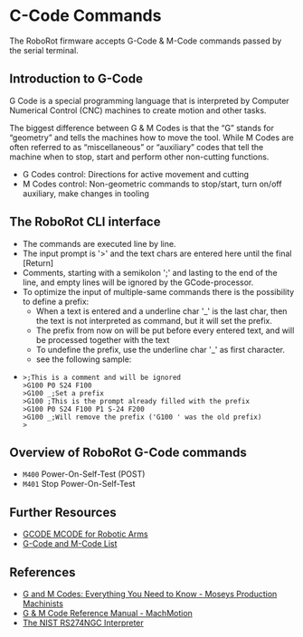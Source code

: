 # C-Code Commands

The RoboRot firmware accepts G-Code & M-Code commands passed by the serial terminal.

## Introduction to G-Code

G Code is a special programming language that is interpreted by Computer Numerical Control (CNC)
machines to create motion and other tasks.

The biggest difference between G & M Codes is that the “G” stands for “geometry” and 
tells the machines how to move the tool. While M Codes are often referred to as “miscellaneous” or “auxiliary” codes that tell the machine when to stop, start and perform other non-cutting functions.
- G Codes control: Directions for active movement and cutting
- M Codes control: Non-geometric commands to stop/start, turn on/off auxiliary, make changes in tooling

## The RoboRot CLI interface

- The commands are executed line by line.
- The input prompt is '>' and the text chars are entered here until the final [Return]
- Comments, starting with a semikolon ';' and lasting to the end of the line,
and empty lines will be ignored by the GCode-processor.
- To optimize the input of multiple-same commands there is the possibility to define a prefix:
  - When a text is entered and a underline char '_' is the last char, then the text is not interpreted as command, but it will set the prefix.
  - The prefix from now on will be put before every entered text, and will be processed together with the text
  - To undefine the prefix, use the underline char '_' as first character.
  - see the following sample:
- ```
  >;This is a comment and will be ignored
  >G100 P0 S24 F100
  >G100 _;Set a prefix
  >G100 ;This is the prompt already filled with the prefix
  >G100 P0 S24 F100 P1 S-24 F200
  >G100 _;Will remove the prefix ('G100 ' was the old prefix)
  >
  ```

## Overview of RoboRot G-Code commands

* ```M400``` Power-On-Self-Test (POST)
* ```M401``` Stop Power-On-Self-Test

## Further Resources

- [GCODE MCODE for Robotic Arms](https://chatgpt.com/share/66f2a865-703c-8012-be7e-3bdedb69f0bc)
- [G-Code and M-Code List](https://www.cnccookbook.com/g-code-m-code-command-list-cnc-mills/)

## References

- [G and M Codes: Everything You Need to Know - Moseys Production Machinists](https://moseys.com/the-ultimate-guide-to-g-and-m-codes)
- [G & M Code Reference Manual - MachMotion](https://machmotion.com/downloads/GCode/Mach4-G-and-M-Code-Reference-Manual.pdf)
- [The NIST RS274NGC Interpreter](https://tsapps.nist.gov/publication/get_pdf.cfm?pub_id=823374)